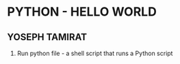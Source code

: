 # PYTHON - HELLO WORLD
## YOSEPH TAMIRAT

1. Run python file - a shell script that runs a Python script
